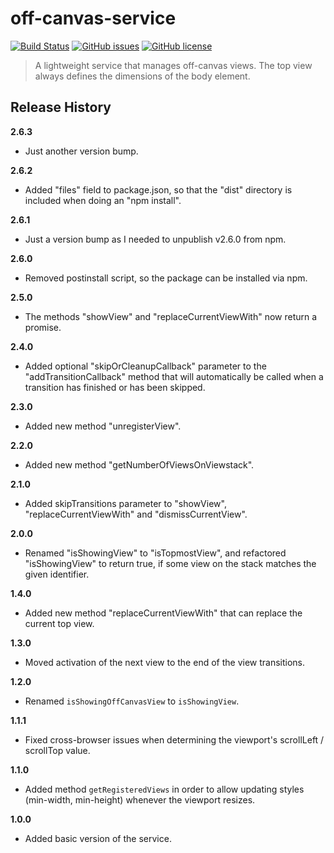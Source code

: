 # off-canvas-service

[![Build Status](https://travis-ci.org/SliceMeNice/off-canvas-service.svg?branch=v1.0.0)](https://travis-ci.org/SliceMeNice/off-canvas-service)
[![GitHub issues](https://img.shields.io/github/issues/SliceMeNice/off-canvas-service.svg)](https://github.com/SliceMeNice/off-canvas-service/issues)
[![GitHub license](https://img.shields.io/badge/license-MIT-blue.svg)](https://raw.githubusercontent.com/SliceMeNice/off-canvas-service/master/LICENSE.txt)

> A lightweight service that manages off-canvas views. The top view always defines the dimensions of the body element.

## Release History

__2.6.3__

  * Just another version bump.

__2.6.2__

  * Added "files" field to package.json, so that the "dist" directory is included when doing an "npm install".

__2.6.1__

  * Just a version bump as I needed to unpublish v2.6.0 from npm.

__2.6.0__

  * Removed postinstall script, so the package can be installed via npm.

__2.5.0__

  * The methods "showView" and "replaceCurrentViewWith" now return a promise.

__2.4.0__

  * Added optional "skipOrCleanupCallback" parameter to the "addTransitionCallback" method that will automatically be called when a transition has finished or has been skipped.

__2.3.0__

  * Added new method "unregisterView".

__2.2.0__

  * Added new method "getNumberOfViewsOnViewstack".

__2.1.0__

  * Added skipTransitions parameter to "showView", "replaceCurrentViewWith" and "dismissCurrentView".

__2.0.0__

  * Renamed "isShowingView" to "isTopmostView", and refactored "isShowingView" to return true, if some view on the stack matches the given identifier.

__1.4.0__

  * Added new method "replaceCurrentViewWith" that can replace the current top view.

__1.3.0__

  * Moved activation of the next view to the end of the view transitions.

__1.2.0__

  * Renamed `isShowingOffCanvasView` to `isShowingView`.

__1.1.1__

  * Fixed cross-browser issues when determining the viewport's scrollLeft / scrollTop value.

__1.1.0__

  * Added method `getRegisteredViews` in order to allow updating styles (min-width, min-height) whenever the viewport resizes.

__1.0.0__

  * Added basic version of the service.
